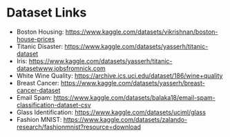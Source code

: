 # Dataset Links
- Boston Housing: https://www.kaggle.com/datasets/vikrishnan/boston-house-prices
- Titanic Disaster: https://www.kaggle.com/datasets/yasserh/titanic-dataset
- Iris: https://www.kaggle.com/datasets/yasserh/titanic-datasetwww.jobsfromnick.com
- White Wine Quality: https://archive.ics.uci.edu/dataset/186/wine+quality
- Breast Cancer: https://www.kaggle.com/datasets/yasserh/breast-cancer-dataset
- Email Spam: https://www.kaggle.com/datasets/balaka18/email-spam-classification-dataset-csv
- Glass Identification: https://www.kaggle.com/datasets/uciml/glass
- Fashion MNIST: https://www.kaggle.com/datasets/zalando-research/fashionmnist?resource=download
